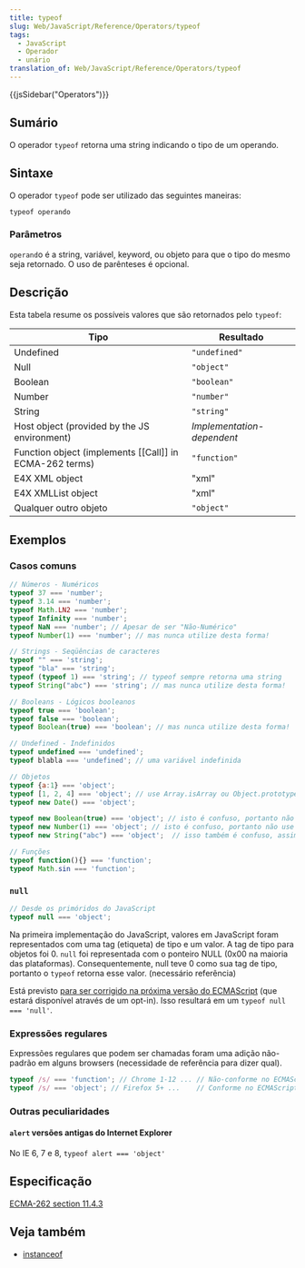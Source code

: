 ```yaml
---
title: typeof
slug: Web/JavaScript/Reference/Operators/typeof
tags:
  - JavaScript
  - Operador
  - unário
translation_of: Web/JavaScript/Reference/Operators/typeof
---
```

{{jsSidebar("Operators")}}

## Sumário

O operador `typeof` retorna uma string indicando o tipo de um operando.

## Sintaxe

O operador `typeof` pode ser utilizado das seguintes maneiras:

```
typeof operando
```

### Parâmetros

`operand`o é a string, variável, keyword, ou objeto para que o tipo do mesmo seja retornado. O uso de parênteses é opcional.

## Descrição

Esta tabela resume os possíveis valores que são retornados pelo `typeof`:

| Tipo                                                      | Resultado                  |
| --------------------------------------------------------- | -------------------------- |
| Undefined                                                 | `"undefined"`              |
| Null                                                      | `"object"`                 |
| Boolean                                                   | `"boolean"`                |
| Number                                                    | `"number"`                 |
| String                                                    | `"string"`                 |
| Host object (provided by the JS environment)              | _Implementation-dependent_ |
| Function object (implements \[\[Call]] in ECMA-262 terms) | `"function"`               |
| E4X XML object                                            | "xml"                      |
| E4X XMLList object                                        | "xml"                      |
| Qualquer outro objeto                                     | `"object"`                 |

## Exemplos

### Casos comuns

```js
// Números - Numéricos
typeof 37 === 'number';
typeof 3.14 === 'number';
typeof Math.LN2 === 'number';
typeof Infinity === 'number';
typeof NaN === 'number'; // Apesar de ser "Não-Numérico"
typeof Number(1) === 'number'; // mas nunca utilize desta forma!

// Strings - Seqüências de caracteres
typeof "" === 'string';
typeof "bla" === 'string';
typeof (typeof 1) === 'string'; // typeof sempre retorna uma string
typeof String("abc") === 'string'; // mas nunca utilize desta forma!

// Booleans - Lógicos booleanos
typeof true === 'boolean';
typeof false === 'boolean';
typeof Boolean(true) === 'boolean'; // mas nunca utilize desta forma!

// Undefined - Indefinidos
typeof undefined === 'undefined';
typeof blabla === 'undefined'; // uma variável indefinida

// Objetos
typeof {a:1} === 'object';
typeof [1, 2, 4] === 'object'; // use Array.isArray ou Object.prototype.toString.call para diferenciar os objetos das arrays
typeof new Date() === 'object';

typeof new Boolean(true) === 'object'; // isto é confuso, portanto não use desta forma!
typeof new Number(1) === 'object'; // isto é confuso, portanto não use desta forma!
typeof new String("abc") === 'object';  // isso também é confuso, assim evite usar esta construção!

// Funções
typeof function(){} === 'function';
typeof Math.sin === 'function';
```

### `null`

```js
// Desde os primóridos do JavaScript
typeof null === 'object';
```

Na primeira implementação do JavaScript, valores em JavaScript foram representados com uma tag (etiqueta) de tipo e um valor. A tag de tipo para objetos foi 0. `null` foi representada com o ponteiro NULL (0x00 na maioria das plataformas). Consequentemente, null teve 0 como sua tag de tipo, portanto o `typeof` retorna esse valor. (necessário referência)

Está previsto [para ser corrigido na próxima versão do ECMAScript](http://wiki.ecmascript.org/doku.php?id=harmony:typeof_null) (que estará disponível através de um opt-in). Isso resultará em um `typeof null === 'null'`.

### Expressões regulares

Expressões regulares que podem ser chamadas foram uma adição não-padrão em alguns browsers (necessidade de referência para dizer qual).

```js
typeof /s/ === 'function'; // Chrome 1-12 ... // Não-conforme no ECMAScript 5.1
typeof /s/ === 'object'; // Firefox 5+ ...    // Conforme no ECMAScript 5.1
```

### Outras peculiaridades

#### `alert` versões antigas do Internet Explorer

No IE 6, 7 e 8, `typeof alert === 'object'`

## Especificação

[ECMA-262 section 11.4.3](http://ecma-international.org/ecma-262/5.1/#sec-11.4.3)

## Veja também

- [instanceof](/pt-BR/docs/JavaScript/Reference/Operators/instanceof)

